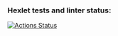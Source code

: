 ### Hexlet tests and linter status:
[![Actions Status](https://github.com/katgpt/php-project-48/actions/workflows/hexlet-check.yml/badge.svg)](https://github.com/katgpt/php-project-48/actions)